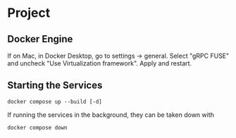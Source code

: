 # Project

## Docker Engine
If on Mac, in Docker Desktop, go to settings -> general. Select "gRPC FUSE" and uncheck "Use Virtualization framework". Apply and restart.

## Starting the Services
```
docker compose up --build [-d]
```

If running the services in the background, they can be taken down with
```
docker compose down
```
